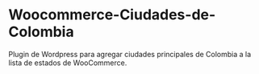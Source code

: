 # Woocommerce-Ciudades-de-Colombia
Plugin de Wordpress para agregar ciudades principales de Colombia a la lista de estados de WooCommerce.
